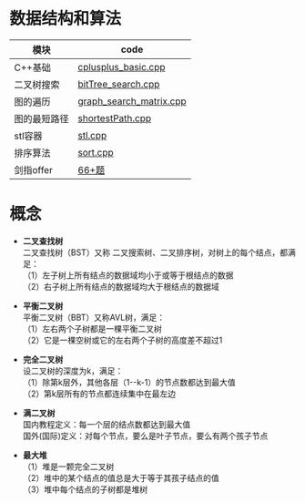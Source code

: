 # 数据结构和算法

|模块|code|
|-|-|
|C++基础|[cplusplus_basic.cpp](https://github.com/HonestoLiu/newcoder/blob/master/cplusplus_basic.cpp)|
|二叉树搜索|[bitTree_search.cpp](https://github.com/HonestoLiu/newcoder/blob/master/bitTree_search.cpp)|
|图的遍历|[graph_search_matrix.cpp](https://github.com/HonestoLiu/newcoder/blob/master/graph_search_matrix.cpp)|
|图的最短路径|[shortestPath.cpp](https://github.com/HonestoLiu/newcoder/blob/master/shortestPath.cpp)|
|stl容器|[stl.cpp](https://github.com/HonestoLiu/newcoder/blob/master/stl.cpp)|
|排序算法|[sort.cpp](https://github.com/HonestoLiu/newcoder/blob/master/sort.cpp)|
|剑指offer|[66+题](https://github.com/HonestoLiu/newcoder/blob/master/剑指offer)|

# 概念
- **二叉查找树**  
二叉查找树（BST）又称 二叉搜索树、二叉排序树，对树上的每个结点，都满足：  
（1）左子树上所有结点的数据域均小于或等于根结点的数据  
（2）右子树上所有结点的数据域均大于根结点的数据域  

- **平衡二叉树**  
平衡二叉树（BBT）又称AVL树，满足：  
（1）左右两个子树都是一棵平衡二叉树  
（2）它是一棵空树或它的左右两个子树的高度差不超过1  

- **完全二叉树**  
设二叉树的深度为k，满足：  
（1）除第k层外，其他各层（1--k-1）的节点数都达到最大值  
（2）第k层所有的节点都连续集中在最左边  

- **满二叉树**  
国内教程定义：每一个层的结点数都达到最大值  
国外(国际)定义：对每个节点，要么是叶子节点，要么有两个孩子节点  

- **最大堆**  
（1）堆是一颗完全二叉树  
（2）堆中的某个结点的值总是大于等于其孩子结点的值  
（3）堆中每个结点的子树都是堆树  
 
 
